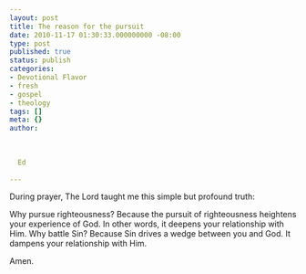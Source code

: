 ```yaml
---
layout: post
title: The reason for the pursuit
date: 2010-11-17 01:30:33.000000000 -08:00
type: post
published: true
status: publish
categories:
- Devotional Flavor
- fresh
- gospel
- theology
tags: []
meta: {}
author:
  
  
  
  Ed
  
---
```

<p>During prayer, The Lord taught me this simple but profound truth:</p>
<p>Why pursue righteousness? Because the pursuit of righteousness heightens your experience of God. In other words, it deepens your relationship with Him. Why battle Sin? Because Sin drives a wedge between you and God. It dampens your relationship with Him.</p>
<p>Amen.</p>
